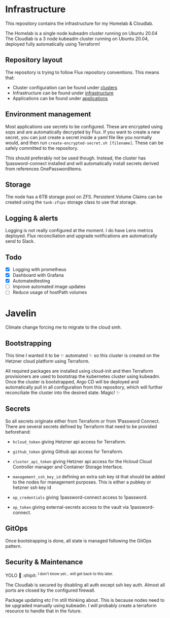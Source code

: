 # Infrastructure

This repository contains the infrastructure for my Homelab & Cloudlab.

The Homelab is a single node kubeadm cluster running on Ubuntu 20.04 The
Cloudlab is a 3 node kubeadm cluster running on Ubuntu 20.04, deployed fully
automatically using Terraform!

## Repository layout

The repository is trying to follow Flux repository conventions. This means that:

-   Cluster configuration can be found under [clusters](clusters)
-   Infrastructure can be found under [infrastructure](infrastructure)
-   Applications can be found under [applications](applications)

## Environment management

Most applications use secrets to be configured. These are encrypted using sops
and are automatically decrypted by Flux. If you want to create a new secret, you
can just create a secret inside a yaml file like you normally would, and then
run `create-encrypted-secret.sh [filename]`. These can be safely committed to
the repository.

This should preferably not be used though. Instead, the cluster has
1password-connect installed and will automatically install secrets derived from
references OnePasswordItems.

## Storage

The node has a 6TB storage pool on ZFS. Persistent Volume Claims can be created
using the `tank-zfspv` storage class to use that storage.

## Logging & alerts

Logging is not really configured at the moment. I do have Lens metrics deployed.
Flux reconciliation and upgrade notifications are automatically send to Slack.

## Todo

-   [x] Logging with prometheus
-   [x] Dashboard with Grafana
-   [x] Automatedtesting
-   [ ] Improve automated image updates
-   [ ] Reduce usage of hostPath volumes

# Javelin

Climate change forcing me to migrate to the cloud smh.

## Bootstrapping

This time I wanted it to be :sparkles: automated :sparkles: so this cluster is
created on the Hetzner cloud platform using Terraform.

All required packages are installed using cloud-init and then Terraform
provisioners are used to bootstrap the kubernetes cluster using kubeadm. Once
the cluster is bootstrapped, Argo CD will be deployed and automatically pull in
all configuration from this repository, which will further reconciliate the
cluster into the desired state. Magic! :sparkles:

## Secrets

So all secrets originate either from Terraform or from 1Password Connect. There
are several secrets defined by Terraform that need to be provided beforehand:

-   `hcloud_token` giving Hetzner api access for Terraform.
-   `github_token` giving Github api access for Terraform.

-   `cluster_api_token` giving Hetzner api access for the Hcloud Cloud
    Controller manager and Container Storage Interface.
-   `management_ssh_key_id` defining an extra ssh key id that should be added to
    the nodes for management purposes. This is either a pubkey or hetzner ssh
    key id

-   `op_credentials` giving 1password-connect access to 1password.
-   `op_token` giving external-secrets access to the vault via
    1password-connect.

## GitOps

Once bootstrapping is done, all state is managed following the GitOps pattern.

## Security & Maintenance

YOLO :shrug: :shipit: <sup>I don't know yet... will get back to this
later.</sup>

The Cloudlab is secured by disabling all auth except ssh key auth. Almost all
ports are closed by the configured firewall.

Package updating etc I'm still thinking about. This is because nodes need to be
upgraded manually using kubeadm. I will probably create a terraform resource to
handle that in the future.
